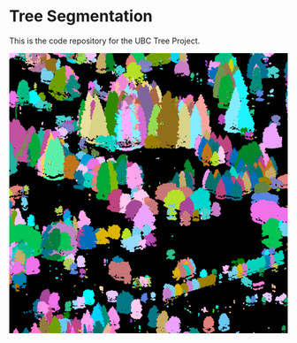 # Tree Segmentation
This is the code repository for the UBC Tree Project.

![Image of lastrees output](./media/trees.png)
